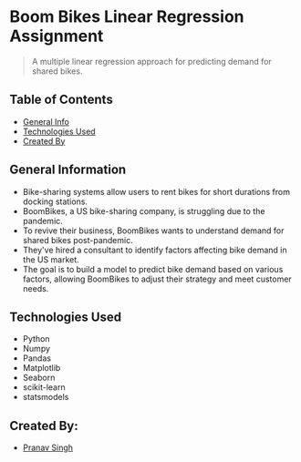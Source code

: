 # Boom Bikes Linear Regression Assignment
> A multiple linear regression approach for predicting demand for shared bikes.

## Table of Contents
* [General Info](#general-information)
* [Technologies Used](#technologies-used)
* [Created By](#created-by)

## General Information
- Bike-sharing systems allow users to rent bikes for short durations from docking stations.
- BoomBikes, a US bike-sharing company, is struggling due to the pandemic.
- To revive their business, BoomBikes wants to understand demand for shared bikes post-pandemic.
- They've hired a consultant to identify factors affecting bike demand in the US market.
- The goal is to build a model to predict bike demand based on various factors, allowing BoomBikes to adjust their strategy and meet customer needs.

## Technologies Used
- Python
- Numpy 
- Pandas 
- Matplotlib 
- Seaborn 
- scikit-learn 
- statsmodels

## Created By:
- [Pranav Singh](https://psingh-2503.github.io/psingh_portfolio/)
